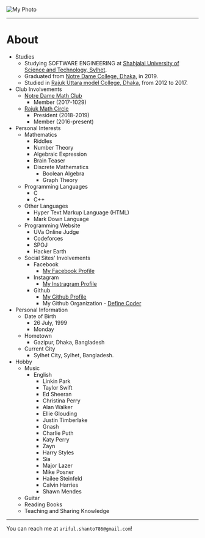 ![My Photo](https://shanto-swe029.github.io/shanto.jpg)<br/>
***
# About
- Studies
    - Studying SOFTWARE ENGINEERING at [Shahjalal University of Science and Technology, Sylhet](sust.edu).
    - Graduated from [Notre Dame College, Dhaka](notredamecollege-dhaka.com), in 2019.
    - Studied in [Rajuk Uttara model College, Dhaka](rajukcollege.net), from 2012 to 2017.
- Club Involvements
    - [Notre Dame Math Club](https://facebook.com/official.ndmc)
        - Member (2017-1029)
    - [Rajuk Math Circle](https://facebook.com/rajukmathcircle)
        - President (2018-2019)
        - Member (2016-present)
- Personal Interests
    - Mathematics
        - Riddles
        - Number Theory
        - Algebraic Expression
        - Brain Teaser
        - Discrete Mathematics
            - Boolean Algebra
            - Graph Theory
    - Programming Languages
        - C
        - C++
    - Other Languages
        - Hyper Text Markup Language (HTML)
        - Mark Down Language
    - Programming Website
        - UVa Online Judge
        - Codeforces
        - SPOJ
        - Hacker Earth
    - Social Sites' Involvements
        - Facebook
            - [My Facebook Profile](https://facebook.com/shanto3585)
        - Instagram
            - [My Instragram Profile](https://www.instagram.com/____s___h___a___n___t___o____/)
        - Github
            - [My Github Profile](https://github.com/shanto-swe029)
            - My Github Organization - [Define Coder](https://github.com/definecoder)
- Personal Information
    - Date of Birth
        - 26 July, 1999
        - Monday
    - Hometown
        - Gazipur, Dhaka, Bangladesh
    - Current City
        - Sylhet City, Sylhet, Bangladesh.
- Hobby
    - Music
        - English
            - Linkin Park
            - Taylor Swift
            - Ed Sheeran
            - Christina Perry
            - Alan Walker
            - Ellie Glouding
            - Justin Timberlake
            - Gnash
            - Charlie Puth
            - Katy Perry
            - Zayn
            - Harry Styles
            - Sia
            - Major Lazer
            - Mike Posner
            - Hailee Steinfeld
            - Calvin Harries
            - Shawn Mendes
    - Guitar
    - Reading Books
    - Teaching and Sharing Knowledge

***

You can reach me at `ariful.shanto786@gmail.c­om`!
